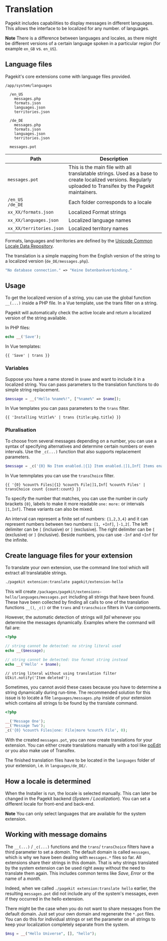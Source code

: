 # Translation

<p class="uk-article-lead">Pagekit includes capabilities to display messages in
different languages. This allows the interface to be localized for any number.
of languages.</p>

**Note** There is a difference between languages and locales, as there might be
different versions of a certain language spoken in a particular region (for
example `en_GB` vs. `en_US`).

## Language files

Pagekit's core extensions come with language files provided.

```
/app/system/languages

  /en_US
    messages.php
    formats.json
    languages.json
    territories.json

  /de_DE
    messages.php
    formats.json
    languages.json
    territories.json

  messages.pot
```

| Path                     | Description                                       |
|--------------------------|---------------------------------------------------|
| `messages.pot`           | This is the main file with all translatable strings. Used as a base to create localized versions. Regularly uploaded to Transifex by the Pagekit maintainers. |
| `/en_US` <br> `/de_DE`   | Each folder corresponds to a locale               |
| `xx_XX/formats.json`     | Localized Format strings                          |
| `xx_XX/languages.json`   | Localized language names                          |
| `xx_XX/territories.json` | Localized territory names                         |

Formats, languages and territories are defined by the
[Unicode Common Locale Data Repository](http://cldr.unicode.org/).

The translation is a simple mapping from the English version of the string to a
localized version (`de_DE/messages.php`).

```php
"No database connection." => "Keine Datenbankverbindung."
```

## Usage

To get the localized version of a string, you can use the global function
`__(...)` inside a PHP file. In a Vue template, use the trans filter on a
string.

Pagekit will automatically check the active locale and return a localized version
of the string available.

In PHP files:

```php
echo __('Save');
```

In Vue templates:

```vue
{{ 'Save' | trans }}
```

### Variables

Suppose you have a name stored in `$name` and want to include it in a localized
string. You can pass parameters to the translation functions to do simple string
replacement.

```php
$message = __("Hello %name%!", ["%name%" => $name]);
```

In Vue templates you can pass parameters to the `trans` filter.

```vue
{{ 'Installing %title%' | trans {title:pkg.title} }}
```

### Pluralisation

To choose from several messages depending on a number, you can use a syntax of
specifying alternatives and determine certain numbers or even intervals. Use
the `_c(...)` function that also supports replacement parameters.

```php
$message = _c('{0} No Item enabled.|{1} Item enabled.|]1,Inf[ Items enabled.', count($ids))
```

In Vue temmplates you can use the `transChoice` filter.

```vue
{{ '{0} %count% Files|{1} %count% File|]1,Inf[ %count% Files' | transChoice count {count:count} }}
```

To specify the number that matches, you can use the number in curly brackets
`{0}`, labels to make it more readable `one:` `more:` or intervals `]1,Inf]`.
These variants can also be mixed.

An interval can represent a finite set of numbers: `{1,2,3,4}` and it can
represent numbers between two numbers: `[1, +Inf]`, `]-1,2[`. The left delimiter
can be `[` (inclusive) or `]` (exclusive). The right delimiter can be
`[` (exclusive) or `]` (inclusive). Beside numbers, you can use `-Inf` and
`+Inf` for the infinite.

## Create language files for your extension

To translate your own extension, use the command line tool which will extract
all translatable strings.

```bash
./pagekit extension:translate pagekit/extension-hello
```

This will create `/packages/pagekit/extensions-hello/languages/messages.pot`
including all strings that have been found. These have been collected by finding
all calls to one of the translation functions `__()`, `_c()` or the `trans` and
`transchoice` filters in Vue components.

However, the automatic detection of strings will *fail* whenever you determine
the messages dynamically. Examples where the command will fail are:

```php
<?php

// string cannot be detected: no string literal used
echo __($message);

// string cannot be detected: Use format string instead
echo __('Hello' + $name);
```

```vue
// string literal without using translation filter
UIkit.notify('Item deleted');
```

Sometimes, you cannot avoid these cases because you have to determine a string
dynamically during run-time. The recommended solution for this issue is to
locate a file `languages/messages.php` inside of your extension which contains
all strings to be found by the translate command.

```php
<?php

__('Message One');
__('Message Two');
_c('{0} %count% Files|one: File|more %count% File', 0);
```

With the created `messages.pot`, you can now create translations for your
extension. You can either create translations manually with a tool like
[poEdit](http://www.poedit.net/) or you also make use of Transifex.

The finished translation files have to be located in the `languages` folder of
your extension, i.e. in `languages/de_DE/`.

## How a locale is determined

When the Installer is run, the locale is selected manually. This can later be
changed in the Pagekit backend (*System / Localization*). You can set a
different locale for front-end and back-end.

**Note** You can only select languages that are available for the system
extension.

## Working with message domains

The `__(...)` / `_c(...)` functions and the `trans`/ `transChoice` filters have
a third parameter to set a *domain*. The default domain is called `messages`,
which is why we have been dealing with `messages.*` files so far. All extensions
share their strings in this domain. That is why strings translated by the system
extension can be used right away without the need to translate them again. This
includes common terms like *Save*, *Error* or the name of a *month*.

Indeed, when we called `./pagekit extension:translate hello` earlier, the
resulting `messages.pot` did not include any of the system's messages, even if
they occurred in the hello extension.

There might be the case when you do not want to share messages from the default
domain. Just set your own domain and regenerate the `*.pot` files. You can do
this for individual strings or set the parameter on all strings to keep your
localization completely separate from the system.

```php
$msg = __("Hello Universe", [], "hello");
```
